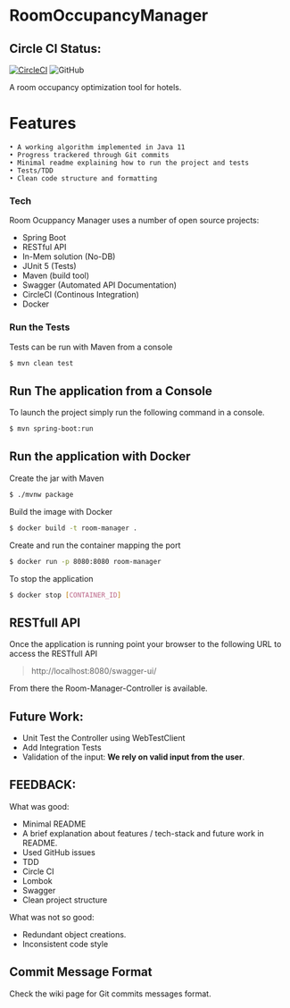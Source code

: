 # RoomOccupancyManager

## Circle CI Status: 
[![CircleCI](https://circleci.com/gh/MaMoreo/room-occupancy-manager.svg?style=svg)](https://circleci.com/gh/MaMoreo/room-occupancy-manager) 
![GitHub](https://img.shields.io/github/last-commit/MaMoreo/room-occupancy-manager)

A room occupancy optimization tool for hotels.

# Features
    • A working algorithm implemented in Java 11
    • Progress trackered through Git commits
    • Minimal readme explaining how to run the project and tests
    • Tests/TDD
    • Clean code structure and formatting

### Tech

Room Ocuppancy Manager uses a number of open source projects:

   - Spring Boot
  - RESTful API
  - In-Mem solution (No-DB)
  - JUnit 5 (Tests)
  - Maven (build tool)
  - Swagger (Automated API Documentation)
  - CircleCI (Continous Integration)
  - Docker


### Run the Tests

Tests can be run with Maven from a console

```sh
$ mvn clean test
```
## Run The application from a Console
To launch the project simply run the following command in a console.

```sh
$ mvn spring-boot:run
```

## Run the application with Docker
Create the jar with Maven
```sh
$ ./mvnw package
```
Build the image with Docker

```sh
$ docker build -t room-manager .
```
Create and run the container mapping the port 
```sh
$ docker run -p 8080:8080 room-manager
```
To stop the application
```sh
$ docker stop [CONTAINER_ID]
```


## RESTfull API
Once the application is running point your browser to the following URL to access
the RESTfull API
> http://localhost:8080/swagger-ui/

From there the Room-Manager-Controller is available.

## Future Work:
* Unit Test the Controller using WebTestClient
* Add Integration Tests
* Validation of the input: **We rely on valid input from the user**.


## FEEDBACK: 

What was good:
- Minimal README
- A brief explanation about features / tech-stack and future work in README.
- Used GitHub issues 
- TDD
- Circle CI
- Lombok
- Swagger
- Clean project structure

What was not so good:
- Redundant object creations.
- Inconsistent code style

## Commit Message Format
Check the wiki page for Git commits messages format.

